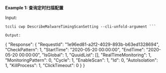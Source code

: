 **Example 1: 查询定时扫描配置**



Input: 

```
tccli cwp DescribeMalwareTimingScanSetting --cli-unfold-argument ```

Output: 
```
{
    "Response": {
        "RequestId": "1e96ed81-a2f2-4029-893b-b63ed1328694",
        "CheckPattern": 1,
        "StartTime": "2020-05-20 00:00:00",
        "EndTime": "2020-05-20 00:00:00",
        "IsGlobal": 1,
        "QuuidList": [],
        "RealTimeMonitoring": 1,
        "MonitoringPattern": 0,
        "Cycle": 1,
        "EnableScan": 1,
        "Id": 0,
        "AutoIsolation": 1,
        "KillProcess": 1,
        "ClickTimeout": 0
    }
}
```

